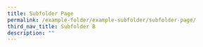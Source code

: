 ```yaml
---
title: Subfolder Page
permalink: /example-folder/example-subfolder/subfolder-page/
third_nav_title: Subfolder B
description: ""
---
```




